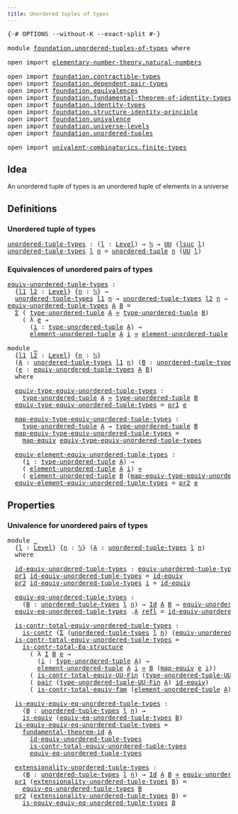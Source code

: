 ```yaml
---
title: Unordered tuples of types
---
```


<pre class="Agda"><a id="51" class="Symbol">{-#</a> <a id="55" class="Keyword">OPTIONS</a> <a id="63" class="Pragma">--without-K</a> <a id="75" class="Pragma">--exact-split</a> <a id="89" class="Symbol">#-}</a>

<a id="94" class="Keyword">module</a> <a id="101" href="foundation.unordered-tuples-of-types.html" class="Module">foundation.unordered-tuples-of-types</a> <a id="138" class="Keyword">where</a>

<a id="145" class="Keyword">open</a> <a id="150" class="Keyword">import</a> <a id="157" href="elementary-number-theory.natural-numbers.html" class="Module">elementary-number-theory.natural-numbers</a>

<a id="199" class="Keyword">open</a> <a id="204" class="Keyword">import</a> <a id="211" href="foundation.contractible-types.html" class="Module">foundation.contractible-types</a>
<a id="241" class="Keyword">open</a> <a id="246" class="Keyword">import</a> <a id="253" href="foundation.dependent-pair-types.html" class="Module">foundation.dependent-pair-types</a>
<a id="285" class="Keyword">open</a> <a id="290" class="Keyword">import</a> <a id="297" href="foundation.equivalences.html" class="Module">foundation.equivalences</a>
<a id="321" class="Keyword">open</a> <a id="326" class="Keyword">import</a> <a id="333" href="foundation.fundamental-theorem-of-identity-types.html" class="Module">foundation.fundamental-theorem-of-identity-types</a>
<a id="382" class="Keyword">open</a> <a id="387" class="Keyword">import</a> <a id="394" href="foundation.identity-types.html" class="Module">foundation.identity-types</a>
<a id="420" class="Keyword">open</a> <a id="425" class="Keyword">import</a> <a id="432" href="foundation.structure-identity-principle.html" class="Module">foundation.structure-identity-principle</a>
<a id="472" class="Keyword">open</a> <a id="477" class="Keyword">import</a> <a id="484" href="foundation.univalence.html" class="Module">foundation.univalence</a>
<a id="506" class="Keyword">open</a> <a id="511" class="Keyword">import</a> <a id="518" href="foundation.universe-levels.html" class="Module">foundation.universe-levels</a>
<a id="545" class="Keyword">open</a> <a id="550" class="Keyword">import</a> <a id="557" href="foundation.unordered-tuples.html" class="Module">foundation.unordered-tuples</a>

<a id="586" class="Keyword">open</a> <a id="591" class="Keyword">import</a> <a id="598" href="univalent-combinatorics.finite-types.html" class="Module">univalent-combinatorics.finite-types</a>
</pre>
## Idea

An unordered tuple of types is an unordered tuple of elements in a universe

## Definitions

### Unordered tuple of types

<pre class="Agda"><a id="unordered-tuple-types"></a><a id="780" href="foundation.unordered-tuples-of-types.html#780" class="Function">unordered-tuple-types</a> <a id="802" class="Symbol">:</a> <a id="804" class="Symbol">(</a><a id="805" href="foundation.unordered-tuples-of-types.html#805" class="Bound">l</a> <a id="807" class="Symbol">:</a> <a id="809" href="Agda.Primitive.html#597" class="Postulate">Level</a><a id="814" class="Symbol">)</a> <a id="816" class="Symbol">→</a> <a id="818" href="elementary-number-theory.natural-numbers.html#1444" class="Datatype">ℕ</a> <a id="820" class="Symbol">→</a> <a id="822" href="foundation-core.universe-levels.html#222" class="Primitive">UU</a> <a id="825" class="Symbol">(</a><a id="826" href="Agda.Primitive.html#780" class="Primitive">lsuc</a> <a id="831" href="foundation.unordered-tuples-of-types.html#805" class="Bound">l</a><a id="832" class="Symbol">)</a>
<a id="834" href="foundation.unordered-tuples-of-types.html#780" class="Function">unordered-tuple-types</a> <a id="856" href="foundation.unordered-tuples-of-types.html#856" class="Bound">l</a> <a id="858" href="foundation.unordered-tuples-of-types.html#858" class="Bound">n</a> <a id="860" class="Symbol">=</a> <a id="862" href="foundation.unordered-tuples.html#1180" class="Function">unordered-tuple</a> <a id="878" href="foundation.unordered-tuples-of-types.html#858" class="Bound">n</a> <a id="880" class="Symbol">(</a><a id="881" href="foundation-core.universe-levels.html#222" class="Primitive">UU</a> <a id="884" href="foundation.unordered-tuples-of-types.html#856" class="Bound">l</a><a id="885" class="Symbol">)</a>
</pre>
### Equivalences of unordered pairs of types

<pre class="Agda"><a id="equiv-unordered-tuple-types"></a><a id="946" href="foundation.unordered-tuples-of-types.html#946" class="Function">equiv-unordered-tuple-types</a> <a id="974" class="Symbol">:</a>
  <a id="978" class="Symbol">{</a><a id="979" href="foundation.unordered-tuples-of-types.html#979" class="Bound">l1</a> <a id="982" href="foundation.unordered-tuples-of-types.html#982" class="Bound">l2</a> <a id="985" class="Symbol">:</a> <a id="987" href="Agda.Primitive.html#597" class="Postulate">Level</a><a id="992" class="Symbol">}</a> <a id="994" class="Symbol">{</a><a id="995" href="foundation.unordered-tuples-of-types.html#995" class="Bound">n</a> <a id="997" class="Symbol">:</a> <a id="999" href="elementary-number-theory.natural-numbers.html#1444" class="Datatype">ℕ</a><a id="1000" class="Symbol">}</a> <a id="1002" class="Symbol">→</a>
  <a id="1006" href="foundation.unordered-tuples-of-types.html#780" class="Function">unordered-tuple-types</a> <a id="1028" href="foundation.unordered-tuples-of-types.html#979" class="Bound">l1</a> <a id="1031" href="foundation.unordered-tuples-of-types.html#995" class="Bound">n</a> <a id="1033" class="Symbol">→</a> <a id="1035" href="foundation.unordered-tuples-of-types.html#780" class="Function">unordered-tuple-types</a> <a id="1057" href="foundation.unordered-tuples-of-types.html#982" class="Bound">l2</a> <a id="1060" href="foundation.unordered-tuples-of-types.html#995" class="Bound">n</a> <a id="1062" class="Symbol">→</a> <a id="1064" href="foundation-core.universe-levels.html#222" class="Primitive">UU</a> <a id="1067" class="Symbol">(</a><a id="1068" href="foundation.unordered-tuples-of-types.html#979" class="Bound">l1</a> <a id="1071" href="Agda.Primitive.html#810" class="Primitive Operator">⊔</a> <a id="1073" href="foundation.unordered-tuples-of-types.html#982" class="Bound">l2</a><a id="1075" class="Symbol">)</a>
<a id="1077" href="foundation.unordered-tuples-of-types.html#946" class="Function">equiv-unordered-tuple-types</a> <a id="1105" href="foundation.unordered-tuples-of-types.html#1105" class="Bound">A</a> <a id="1107" href="foundation.unordered-tuples-of-types.html#1107" class="Bound">B</a> <a id="1109" class="Symbol">=</a>
  <a id="1113" href="foundation-core.dependent-pair-types.html#502" class="Record">Σ</a> <a id="1115" class="Symbol">(</a> <a id="1117" href="foundation.unordered-tuples.html#1474" class="Function">type-unordered-tuple</a> <a id="1138" href="foundation.unordered-tuples-of-types.html#1105" class="Bound">A</a> <a id="1140" href="foundation-core.equivalences.html#1607" class="Function Operator">≃</a> <a id="1142" href="foundation.unordered-tuples.html#1474" class="Function">type-unordered-tuple</a> <a id="1163" href="foundation.unordered-tuples-of-types.html#1107" class="Bound">B</a><a id="1164" class="Symbol">)</a>
    <a id="1170" class="Symbol">(</a> <a id="1172" class="Symbol">λ</a> <a id="1174" href="foundation.unordered-tuples-of-types.html#1174" class="Bound">e</a> <a id="1176" class="Symbol">→</a>
      <a id="1184" class="Symbol">(</a><a id="1185" href="foundation.unordered-tuples-of-types.html#1185" class="Bound">i</a> <a id="1187" class="Symbol">:</a> <a id="1189" href="foundation.unordered-tuples.html#1474" class="Function">type-unordered-tuple</a> <a id="1210" href="foundation.unordered-tuples-of-types.html#1105" class="Bound">A</a><a id="1211" class="Symbol">)</a> <a id="1213" class="Symbol">→</a>
      <a id="1221" href="foundation.unordered-tuples.html#2150" class="Function">element-unordered-tuple</a> <a id="1245" href="foundation.unordered-tuples-of-types.html#1105" class="Bound">A</a> <a id="1247" href="foundation.unordered-tuples-of-types.html#1185" class="Bound">i</a> <a id="1249" href="foundation-core.equivalences.html#1607" class="Function Operator">≃</a> <a id="1251" href="foundation.unordered-tuples.html#2150" class="Function">element-unordered-tuple</a> <a id="1275" href="foundation.unordered-tuples-of-types.html#1107" class="Bound">B</a> <a id="1277" class="Symbol">(</a><a id="1278" href="foundation-core.equivalences.html#1807" class="Function">map-equiv</a> <a id="1288" href="foundation.unordered-tuples-of-types.html#1174" class="Bound">e</a> <a id="1290" href="foundation.unordered-tuples-of-types.html#1185" class="Bound">i</a><a id="1291" class="Symbol">))</a>

<a id="1295" class="Keyword">module</a> <a id="1302" href="foundation.unordered-tuples-of-types.html#1302" class="Module">_</a>
  <a id="1306" class="Symbol">{</a><a id="1307" href="foundation.unordered-tuples-of-types.html#1307" class="Bound">l1</a> <a id="1310" href="foundation.unordered-tuples-of-types.html#1310" class="Bound">l2</a> <a id="1313" class="Symbol">:</a> <a id="1315" href="Agda.Primitive.html#597" class="Postulate">Level</a><a id="1320" class="Symbol">}</a> <a id="1322" class="Symbol">{</a><a id="1323" href="foundation.unordered-tuples-of-types.html#1323" class="Bound">n</a> <a id="1325" class="Symbol">:</a> <a id="1327" href="elementary-number-theory.natural-numbers.html#1444" class="Datatype">ℕ</a><a id="1328" class="Symbol">}</a>
  <a id="1332" class="Symbol">(</a><a id="1333" href="foundation.unordered-tuples-of-types.html#1333" class="Bound">A</a> <a id="1335" class="Symbol">:</a> <a id="1337" href="foundation.unordered-tuples-of-types.html#780" class="Function">unordered-tuple-types</a> <a id="1359" href="foundation.unordered-tuples-of-types.html#1307" class="Bound">l1</a> <a id="1362" href="foundation.unordered-tuples-of-types.html#1323" class="Bound">n</a><a id="1363" class="Symbol">)</a> <a id="1365" class="Symbol">(</a><a id="1366" href="foundation.unordered-tuples-of-types.html#1366" class="Bound">B</a> <a id="1368" class="Symbol">:</a> <a id="1370" href="foundation.unordered-tuples-of-types.html#780" class="Function">unordered-tuple-types</a> <a id="1392" href="foundation.unordered-tuples-of-types.html#1310" class="Bound">l2</a> <a id="1395" href="foundation.unordered-tuples-of-types.html#1323" class="Bound">n</a><a id="1396" class="Symbol">)</a>
  <a id="1400" class="Symbol">(</a><a id="1401" href="foundation.unordered-tuples-of-types.html#1401" class="Bound">e</a> <a id="1403" class="Symbol">:</a> <a id="1405" href="foundation.unordered-tuples-of-types.html#946" class="Function">equiv-unordered-tuple-types</a> <a id="1433" href="foundation.unordered-tuples-of-types.html#1333" class="Bound">A</a> <a id="1435" href="foundation.unordered-tuples-of-types.html#1366" class="Bound">B</a><a id="1436" class="Symbol">)</a>
  <a id="1440" class="Keyword">where</a>

  <a id="1449" href="foundation.unordered-tuples-of-types.html#1449" class="Function">equiv-type-equiv-unordered-tuple-types</a> <a id="1488" class="Symbol">:</a>
    <a id="1494" href="foundation.unordered-tuples.html#1474" class="Function">type-unordered-tuple</a> <a id="1515" href="foundation.unordered-tuples-of-types.html#1333" class="Bound">A</a> <a id="1517" href="foundation-core.equivalences.html#1607" class="Function Operator">≃</a> <a id="1519" href="foundation.unordered-tuples.html#1474" class="Function">type-unordered-tuple</a> <a id="1540" href="foundation.unordered-tuples-of-types.html#1366" class="Bound">B</a>
  <a id="1544" href="foundation.unordered-tuples-of-types.html#1449" class="Function">equiv-type-equiv-unordered-tuple-types</a> <a id="1583" class="Symbol">=</a> <a id="1585" href="foundation-core.dependent-pair-types.html#592" class="Field">pr1</a> <a id="1589" href="foundation.unordered-tuples-of-types.html#1401" class="Bound">e</a>

  <a id="1594" href="foundation.unordered-tuples-of-types.html#1594" class="Function">map-equiv-type-equiv-unordered-tuple-types</a> <a id="1637" class="Symbol">:</a>
    <a id="1643" href="foundation.unordered-tuples.html#1474" class="Function">type-unordered-tuple</a> <a id="1664" href="foundation.unordered-tuples-of-types.html#1333" class="Bound">A</a> <a id="1666" class="Symbol">→</a> <a id="1668" href="foundation.unordered-tuples.html#1474" class="Function">type-unordered-tuple</a> <a id="1689" href="foundation.unordered-tuples-of-types.html#1366" class="Bound">B</a>
  <a id="1693" href="foundation.unordered-tuples-of-types.html#1594" class="Function">map-equiv-type-equiv-unordered-tuple-types</a> <a id="1736" class="Symbol">=</a>
    <a id="1742" href="foundation-core.equivalences.html#1807" class="Function">map-equiv</a> <a id="1752" href="foundation.unordered-tuples-of-types.html#1449" class="Function">equiv-type-equiv-unordered-tuple-types</a>

  <a id="1794" href="foundation.unordered-tuples-of-types.html#1794" class="Function">equiv-element-equiv-unordered-tuple-types</a> <a id="1836" class="Symbol">:</a>
    <a id="1842" class="Symbol">(</a><a id="1843" href="foundation.unordered-tuples-of-types.html#1843" class="Bound">i</a> <a id="1845" class="Symbol">:</a> <a id="1847" href="foundation.unordered-tuples.html#1474" class="Function">type-unordered-tuple</a> <a id="1868" href="foundation.unordered-tuples-of-types.html#1333" class="Bound">A</a><a id="1869" class="Symbol">)</a> <a id="1871" class="Symbol">→</a>
    <a id="1877" class="Symbol">(</a> <a id="1879" href="foundation.unordered-tuples.html#2150" class="Function">element-unordered-tuple</a> <a id="1903" href="foundation.unordered-tuples-of-types.html#1333" class="Bound">A</a> <a id="1905" href="foundation.unordered-tuples-of-types.html#1843" class="Bound">i</a><a id="1906" class="Symbol">)</a> <a id="1908" href="foundation-core.equivalences.html#1607" class="Function Operator">≃</a>
    <a id="1914" class="Symbol">(</a> <a id="1916" href="foundation.unordered-tuples.html#2150" class="Function">element-unordered-tuple</a> <a id="1940" href="foundation.unordered-tuples-of-types.html#1366" class="Bound">B</a> <a id="1942" class="Symbol">(</a><a id="1943" href="foundation.unordered-tuples-of-types.html#1594" class="Function">map-equiv-type-equiv-unordered-tuple-types</a> <a id="1986" href="foundation.unordered-tuples-of-types.html#1843" class="Bound">i</a><a id="1987" class="Symbol">))</a>
  <a id="1992" href="foundation.unordered-tuples-of-types.html#1794" class="Function">equiv-element-equiv-unordered-tuple-types</a> <a id="2034" class="Symbol">=</a> <a id="2036" href="foundation-core.dependent-pair-types.html#604" class="Field">pr2</a> <a id="2040" href="foundation.unordered-tuples-of-types.html#1401" class="Bound">e</a>
</pre>
## Properties

### Univalence for unordered pairs of types

<pre class="Agda"><a id="2115" class="Keyword">module</a> <a id="2122" href="foundation.unordered-tuples-of-types.html#2122" class="Module">_</a>
  <a id="2126" class="Symbol">{</a><a id="2127" href="foundation.unordered-tuples-of-types.html#2127" class="Bound">l</a> <a id="2129" class="Symbol">:</a> <a id="2131" href="Agda.Primitive.html#597" class="Postulate">Level</a><a id="2136" class="Symbol">}</a> <a id="2138" class="Symbol">{</a><a id="2139" href="foundation.unordered-tuples-of-types.html#2139" class="Bound">n</a> <a id="2141" class="Symbol">:</a> <a id="2143" href="elementary-number-theory.natural-numbers.html#1444" class="Datatype">ℕ</a><a id="2144" class="Symbol">}</a> <a id="2146" class="Symbol">(</a><a id="2147" href="foundation.unordered-tuples-of-types.html#2147" class="Bound">A</a> <a id="2149" class="Symbol">:</a> <a id="2151" href="foundation.unordered-tuples-of-types.html#780" class="Function">unordered-tuple-types</a> <a id="2173" href="foundation.unordered-tuples-of-types.html#2127" class="Bound">l</a> <a id="2175" href="foundation.unordered-tuples-of-types.html#2139" class="Bound">n</a><a id="2176" class="Symbol">)</a>
  <a id="2180" class="Keyword">where</a>
  
  <a id="2191" href="foundation.unordered-tuples-of-types.html#2191" class="Function">id-equiv-unordered-tuple-types</a> <a id="2222" class="Symbol">:</a> <a id="2224" href="foundation.unordered-tuples-of-types.html#946" class="Function">equiv-unordered-tuple-types</a> <a id="2252" href="foundation.unordered-tuples-of-types.html#2147" class="Bound">A</a> <a id="2254" href="foundation.unordered-tuples-of-types.html#2147" class="Bound">A</a>
  <a id="2258" href="foundation-core.dependent-pair-types.html#592" class="Field">pr1</a> <a id="2262" href="foundation.unordered-tuples-of-types.html#2191" class="Function">id-equiv-unordered-tuple-types</a> <a id="2293" class="Symbol">=</a> <a id="2295" href="foundation-core.equivalences.html#2480" class="Function">id-equiv</a>
  <a id="2306" href="foundation-core.dependent-pair-types.html#604" class="Field">pr2</a> <a id="2310" href="foundation.unordered-tuples-of-types.html#2191" class="Function">id-equiv-unordered-tuple-types</a> <a id="2341" href="foundation.unordered-tuples-of-types.html#2341" class="Bound">i</a> <a id="2343" class="Symbol">=</a> <a id="2345" href="foundation-core.equivalences.html#2480" class="Function">id-equiv</a>

  <a id="2357" href="foundation.unordered-tuples-of-types.html#2357" class="Function">equiv-eq-unordered-tuple-types</a> <a id="2388" class="Symbol">:</a>
    <a id="2394" class="Symbol">(</a><a id="2395" href="foundation.unordered-tuples-of-types.html#2395" class="Bound">B</a> <a id="2397" class="Symbol">:</a> <a id="2399" href="foundation.unordered-tuples-of-types.html#780" class="Function">unordered-tuple-types</a> <a id="2421" href="foundation.unordered-tuples-of-types.html#2127" class="Bound">l</a> <a id="2423" href="foundation.unordered-tuples-of-types.html#2139" class="Bound">n</a><a id="2424" class="Symbol">)</a> <a id="2426" class="Symbol">→</a> <a id="2428" href="foundation-core.identity-types.html#641" class="Datatype">Id</a> <a id="2431" href="foundation.unordered-tuples-of-types.html#2147" class="Bound">A</a> <a id="2433" href="foundation.unordered-tuples-of-types.html#2395" class="Bound">B</a> <a id="2435" class="Symbol">→</a> <a id="2437" href="foundation.unordered-tuples-of-types.html#946" class="Function">equiv-unordered-tuple-types</a> <a id="2465" href="foundation.unordered-tuples-of-types.html#2147" class="Bound">A</a> <a id="2467" href="foundation.unordered-tuples-of-types.html#2395" class="Bound">B</a>
  <a id="2471" href="foundation.unordered-tuples-of-types.html#2357" class="Function">equiv-eq-unordered-tuple-types</a> <a id="2502" class="DottedPattern Symbol">.</a><a id="2503" href="foundation.unordered-tuples-of-types.html#2147" class="DottedPattern Bound">A</a> <a id="2505" href="foundation-core.identity-types.html#694" class="InductiveConstructor">refl</a> <a id="2510" class="Symbol">=</a> <a id="2512" href="foundation.unordered-tuples-of-types.html#2191" class="Function">id-equiv-unordered-tuple-types</a>

  <a id="2546" href="foundation.unordered-tuples-of-types.html#2546" class="Function">is-contr-total-equiv-unordered-tuple-types</a> <a id="2589" class="Symbol">:</a>
    <a id="2595" href="foundation-core.contractible-types.html#992" class="Function">is-contr</a> <a id="2604" class="Symbol">(</a><a id="2605" href="foundation-core.dependent-pair-types.html#502" class="Record">Σ</a> <a id="2607" class="Symbol">(</a><a id="2608" href="foundation.unordered-tuples-of-types.html#780" class="Function">unordered-tuple-types</a> <a id="2630" href="foundation.unordered-tuples-of-types.html#2127" class="Bound">l</a> <a id="2632" href="foundation.unordered-tuples-of-types.html#2139" class="Bound">n</a><a id="2633" class="Symbol">)</a> <a id="2635" class="Symbol">(</a><a id="2636" href="foundation.unordered-tuples-of-types.html#946" class="Function">equiv-unordered-tuple-types</a> <a id="2664" href="foundation.unordered-tuples-of-types.html#2147" class="Bound">A</a><a id="2665" class="Symbol">))</a>
  <a id="2670" href="foundation.unordered-tuples-of-types.html#2546" class="Function">is-contr-total-equiv-unordered-tuple-types</a> <a id="2713" class="Symbol">=</a>
    <a id="2719" href="foundation.structure-identity-principle.html#1341" class="Function">is-contr-total-Eq-structure</a>
      <a id="2753" class="Symbol">(</a> <a id="2755" class="Symbol">λ</a> <a id="2757" href="foundation.unordered-tuples-of-types.html#2757" class="Bound">I</a> <a id="2759" href="foundation.unordered-tuples-of-types.html#2759" class="Bound">B</a> <a id="2761" href="foundation.unordered-tuples-of-types.html#2761" class="Bound">e</a> <a id="2763" class="Symbol">→</a>
        <a id="2773" class="Symbol">(</a><a id="2774" href="foundation.unordered-tuples-of-types.html#2774" class="Bound">i</a> <a id="2776" class="Symbol">:</a> <a id="2778" href="foundation.unordered-tuples.html#1474" class="Function">type-unordered-tuple</a> <a id="2799" href="foundation.unordered-tuples-of-types.html#2147" class="Bound">A</a><a id="2800" class="Symbol">)</a> <a id="2802" class="Symbol">→</a>
        <a id="2812" href="foundation.unordered-tuples.html#2150" class="Function">element-unordered-tuple</a> <a id="2836" href="foundation.unordered-tuples-of-types.html#2147" class="Bound">A</a> <a id="2838" href="foundation.unordered-tuples-of-types.html#2774" class="Bound">i</a> <a id="2840" href="foundation-core.equivalences.html#1607" class="Function Operator">≃</a> <a id="2842" href="foundation.unordered-tuples-of-types.html#2759" class="Bound">B</a> <a id="2844" class="Symbol">(</a><a id="2845" href="foundation-core.equivalences.html#1807" class="Function">map-equiv</a> <a id="2855" href="foundation.unordered-tuples-of-types.html#2761" class="Bound">e</a> <a id="2857" href="foundation.unordered-tuples-of-types.html#2774" class="Bound">i</a><a id="2858" class="Symbol">))</a>
      <a id="2867" class="Symbol">(</a> <a id="2869" href="univalent-combinatorics.finite-types.html#21711" class="Function">is-contr-total-equiv-UU-Fin</a> <a id="2897" class="Symbol">(</a><a id="2898" href="foundation.unordered-tuples.html#1394" class="Function">type-unordered-tuple-UU-Fin</a> <a id="2926" href="foundation.unordered-tuples-of-types.html#2147" class="Bound">A</a><a id="2927" class="Symbol">))</a>
      <a id="2936" class="Symbol">(</a> <a id="2938" href="foundation-core.dependent-pair-types.html#575" class="InductiveConstructor">pair</a> <a id="2943" class="Symbol">(</a><a id="2944" href="foundation.unordered-tuples.html#1394" class="Function">type-unordered-tuple-UU-Fin</a> <a id="2972" href="foundation.unordered-tuples-of-types.html#2147" class="Bound">A</a><a id="2973" class="Symbol">)</a> <a id="2975" href="foundation-core.equivalences.html#2480" class="Function">id-equiv</a><a id="2983" class="Symbol">)</a>
      <a id="2991" class="Symbol">(</a> <a id="2993" href="foundation.univalence.html#2384" class="Function">is-contr-total-equiv-fam</a> <a id="3018" class="Symbol">(</a><a id="3019" href="foundation.unordered-tuples.html#2150" class="Function">element-unordered-tuple</a> <a id="3043" href="foundation.unordered-tuples-of-types.html#2147" class="Bound">A</a><a id="3044" class="Symbol">))</a>

  <a id="3050" href="foundation.unordered-tuples-of-types.html#3050" class="Function">is-equiv-equiv-eq-unordered-tuple-types</a> <a id="3090" class="Symbol">:</a>
    <a id="3096" class="Symbol">(</a><a id="3097" href="foundation.unordered-tuples-of-types.html#3097" class="Bound">B</a> <a id="3099" class="Symbol">:</a> <a id="3101" href="foundation.unordered-tuples-of-types.html#780" class="Function">unordered-tuple-types</a> <a id="3123" href="foundation.unordered-tuples-of-types.html#2127" class="Bound">l</a> <a id="3125" href="foundation.unordered-tuples-of-types.html#2139" class="Bound">n</a><a id="3126" class="Symbol">)</a> <a id="3128" class="Symbol">→</a>
    <a id="3134" href="foundation-core.equivalences.html#1542" class="Function">is-equiv</a> <a id="3143" class="Symbol">(</a><a id="3144" href="foundation.unordered-tuples-of-types.html#2357" class="Function">equiv-eq-unordered-tuple-types</a> <a id="3175" href="foundation.unordered-tuples-of-types.html#3097" class="Bound">B</a><a id="3176" class="Symbol">)</a>
  <a id="3180" href="foundation.unordered-tuples-of-types.html#3050" class="Function">is-equiv-equiv-eq-unordered-tuple-types</a> <a id="3220" class="Symbol">=</a>
    <a id="3226" href="foundation-core.fundamental-theorem-of-identity-types.html#1888" class="Function">fundamental-theorem-id</a> <a id="3249" href="foundation.unordered-tuples-of-types.html#2147" class="Bound">A</a>
      <a id="3257" href="foundation.unordered-tuples-of-types.html#2191" class="Function">id-equiv-unordered-tuple-types</a>
      <a id="3294" href="foundation.unordered-tuples-of-types.html#2546" class="Function">is-contr-total-equiv-unordered-tuple-types</a>
      <a id="3343" href="foundation.unordered-tuples-of-types.html#2357" class="Function">equiv-eq-unordered-tuple-types</a>

  <a id="3377" href="foundation.unordered-tuples-of-types.html#3377" class="Function">extensionality-unordered-tuple-types</a> <a id="3414" class="Symbol">:</a>
    <a id="3420" class="Symbol">(</a><a id="3421" href="foundation.unordered-tuples-of-types.html#3421" class="Bound">B</a> <a id="3423" class="Symbol">:</a> <a id="3425" href="foundation.unordered-tuples-of-types.html#780" class="Function">unordered-tuple-types</a> <a id="3447" href="foundation.unordered-tuples-of-types.html#2127" class="Bound">l</a> <a id="3449" href="foundation.unordered-tuples-of-types.html#2139" class="Bound">n</a><a id="3450" class="Symbol">)</a> <a id="3452" class="Symbol">→</a> <a id="3454" href="foundation-core.identity-types.html#641" class="Datatype">Id</a> <a id="3457" href="foundation.unordered-tuples-of-types.html#2147" class="Bound">A</a> <a id="3459" href="foundation.unordered-tuples-of-types.html#3421" class="Bound">B</a> <a id="3461" href="foundation-core.equivalences.html#1607" class="Function Operator">≃</a> <a id="3463" href="foundation.unordered-tuples-of-types.html#946" class="Function">equiv-unordered-tuple-types</a> <a id="3491" href="foundation.unordered-tuples-of-types.html#2147" class="Bound">A</a> <a id="3493" href="foundation.unordered-tuples-of-types.html#3421" class="Bound">B</a>
  <a id="3497" href="foundation-core.dependent-pair-types.html#592" class="Field">pr1</a> <a id="3501" class="Symbol">(</a><a id="3502" href="foundation.unordered-tuples-of-types.html#3377" class="Function">extensionality-unordered-tuple-types</a> <a id="3539" href="foundation.unordered-tuples-of-types.html#3539" class="Bound">B</a><a id="3540" class="Symbol">)</a> <a id="3542" class="Symbol">=</a>
    <a id="3548" href="foundation.unordered-tuples-of-types.html#2357" class="Function">equiv-eq-unordered-tuple-types</a> <a id="3579" href="foundation.unordered-tuples-of-types.html#3539" class="Bound">B</a>
  <a id="3583" href="foundation-core.dependent-pair-types.html#604" class="Field">pr2</a> <a id="3587" class="Symbol">(</a><a id="3588" href="foundation.unordered-tuples-of-types.html#3377" class="Function">extensionality-unordered-tuple-types</a> <a id="3625" href="foundation.unordered-tuples-of-types.html#3625" class="Bound">B</a><a id="3626" class="Symbol">)</a> <a id="3628" class="Symbol">=</a>
    <a id="3634" href="foundation.unordered-tuples-of-types.html#3050" class="Function">is-equiv-equiv-eq-unordered-tuple-types</a> <a id="3674" href="foundation.unordered-tuples-of-types.html#3625" class="Bound">B</a>
</pre>
